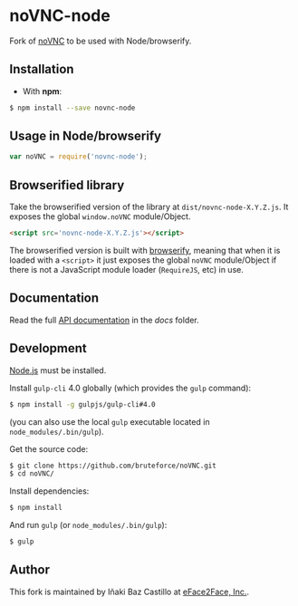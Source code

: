 # noVNC-node

Fork of [noVNC](https://github.com/kanaka/noVNC) to be used with Node/browserify.


## Installation

* With **npm**:

```bash
$ npm install --save novnc-node
```


## Usage in Node/browserify

```javascript
var noVNC = require('novnc-node');
```


## Browserified library

Take the browserified version of the library at `dist/novnc-node-X.Y.Z.js`. It exposes the global `window.noVNC` module/Object.

```html
<script src='novnc-node-X.Y.Z.js'></script>
```

The browserified version is built with [browserify](browserify.org), meaning that when it is loaded with a `<script>` it just exposes the global `noVNC` module/Object if there is not a JavaScript module loader (`RequireJS`, etc) in use.


## Documentation

Read the full [API documentation](docs/index.md) in the *docs* folder.


## Development

[Node.js](http://nodejs.org) must be installed.

Install `gulp-cli` 4.0 globally (which provides the `gulp` command):

```bash
$ npm install -g gulpjs/gulp-cli#4.0
```

(you can also use the local `gulp` executable located in `node_modules/.bin/gulp`).

Get the source code:

```bash
$ git clone https://github.com/bruteforce/noVNC.git
$ cd noVNC/
```

Install dependencies:

```bash
$ npm install
```

And run `gulp` (or `node_modules/.bin/gulp`):

```bash
$ gulp
```


## Author

This fork is maintained by Iñaki Baz Castillo at [eFace2Face, Inc.](http://eface2face.com).
